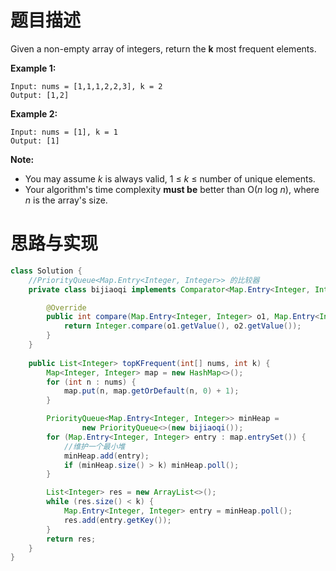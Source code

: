 # 题目描述

Given a non-empty array of integers, return the **k** most frequent elements.

**Example 1:**

```
Input: nums = [1,1,1,2,2,3], k = 2
Output: [1,2]
```

**Example 2:**

```
Input: nums = [1], k = 1
Output: [1]
```

**Note:**

- You may assume *k* is always valid, 1 ≤ *k* ≤ number of unique elements.
- Your algorithm's time complexity **must be** better than O(*n* log *n*), where *n* is the array's size.

# 思路与实现



```Java
class Solution {
    //PriorityQueue<Map.Entry<Integer, Integer>> 的比较器
    private class bijiaoqi implements Comparator<Map.Entry<Integer, Integer>> {

        @Override
        public int compare(Map.Entry<Integer, Integer> o1, Map.Entry<Integer, Integer> o2) {
            return Integer.compare(o1.getValue(), o2.getValue());
        }
    }
    
    public List<Integer> topKFrequent(int[] nums, int k) {
        Map<Integer, Integer> map = new HashMap<>();
        for (int n : nums) {
            map.put(n, map.getOrDefault(n, 0) + 1);
        }

        PriorityQueue<Map.Entry<Integer, Integer>> minHeap = 
                new PriorityQueue<>(new bijiaoqi());
        for (Map.Entry<Integer, Integer> entry : map.entrySet()) {
            //维护一个最小堆
            minHeap.add(entry);
            if (minHeap.size() > k) minHeap.poll();
        }

        List<Integer> res = new ArrayList<>();
        while (res.size() < k) {
            Map.Entry<Integer, Integer> entry = minHeap.poll();
            res.add(entry.getKey());
        }
        return res;
    }
}
```

